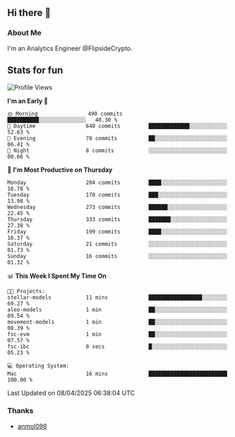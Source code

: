 ## Hi there 👋

### About Me

I'm an Analytics Engineer @FlipsideCrypto.
  
## Stats for fun


<!--START_SECTION:waka-->
![Profile Views](http://img.shields.io/badge/Profile%20Views-0-blue)

**I'm an Early 🐤** 

```text
🌞 Morning                490 commits         ██████████░░░░░░░░░░░░░░░   40.30 % 
🌆 Daytime                640 commits         █████████████░░░░░░░░░░░░   52.63 % 
🌃 Evening                78 commits          ██░░░░░░░░░░░░░░░░░░░░░░░   06.41 % 
🌙 Night                  8 commits           ░░░░░░░░░░░░░░░░░░░░░░░░░   00.66 % 
```
📅 **I'm Most Productive on Thursday** 

```text
Monday                   204 commits         ████░░░░░░░░░░░░░░░░░░░░░   16.78 % 
Tuesday                  170 commits         ███░░░░░░░░░░░░░░░░░░░░░░   13.98 % 
Wednesday                273 commits         ██████░░░░░░░░░░░░░░░░░░░   22.45 % 
Thursday                 333 commits         ███████░░░░░░░░░░░░░░░░░░   27.38 % 
Friday                   199 commits         ████░░░░░░░░░░░░░░░░░░░░░   16.37 % 
Saturday                 21 commits          ░░░░░░░░░░░░░░░░░░░░░░░░░   01.73 % 
Sunday                   16 commits          ░░░░░░░░░░░░░░░░░░░░░░░░░   01.32 % 
```


📊 **This Week I Spent My Time On** 

```text
🐱‍💻 Projects: 
stellar-models           11 mins             █████████████████░░░░░░░░   69.27 % 
aleo-models              1 min               ██░░░░░░░░░░░░░░░░░░░░░░░   09.54 % 
movement-models          1 min               ██░░░░░░░░░░░░░░░░░░░░░░░   08.39 % 
fsc-evm                  1 min               ██░░░░░░░░░░░░░░░░░░░░░░░   07.57 % 
fsc-ibc                  0 secs              █░░░░░░░░░░░░░░░░░░░░░░░░   05.23 % 

💻 Operating System: 
Mac                      16 mins             █████████████████████████   100.00 % 
```


 Last Updated on 08/04/2025 06:38:04 UTC
<!--END_SECTION:waka-->

### Thanks
 - [anmol098](https://github.com/anmol098/waka-readme-stats/)
  
